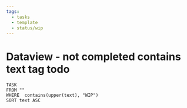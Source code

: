 ```yaml
---
tags:
  - tasks
  - template
  - status/wip
---
```

# Dataview - not completed contains text tag todo

```dataview
TASK
FROM ""
WHERE  contains(upper(text), "WIP")
SORT text ASC
```
